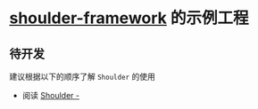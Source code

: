 # **[shoulder-framework](https://github.com/ChinaLym/shoulder-framework)** 的示例工程

## 待开发

建议根据以下的顺序了解 `Shoulder` 的使用

- 阅读 [Shoulder - ](https://github.com/ChinaLym/shoulder-framework/tree/master/shoulder-build/shoulder-base/shoulder-crypto-negotiation)
